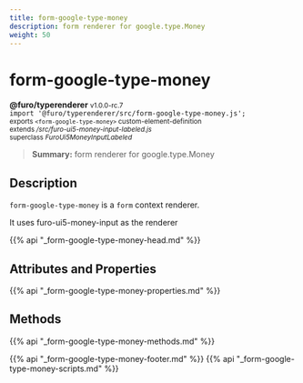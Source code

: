 ```yaml
---
title: form-google-type-money
description: form renderer for google.type.Money
weight: 50
---
```


# form-google-type-money
**@furo/typerenderer** <small>v1.0.0-rc.7</small>
<br>`import '@furo/typerenderer/src/form-google-type-money.js';`<small>
<br>exports `<form-google-type-money>` custom-element-definition
<br>extends */src/furo-ui5-money-input-labeled.js*
<br>superclass *FuroUi5MoneyInputLabeled*</small>

> **Summary:** form renderer for google.type.Money

## Description

`form-google-type-money` is a `form` context renderer.

It uses furo-ui5-money-input as the renderer

{{% api "_form-google-type-money-head.md" %}}

## Attributes and Properties
{{% api "_form-google-type-money-properties.md" %}}



## Methods
{{% api "_form-google-type-money-methods.md" %}}





{{% api "_form-google-type-money-footer.md" %}}
{{% api "_form-google-type-money-scripts.md" %}}
